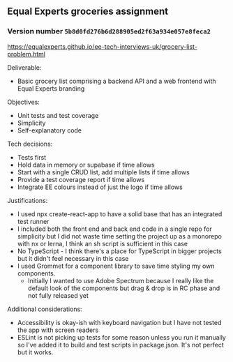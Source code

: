 ## Equal Experts groceries assignment
### Version number `5b8d0fd276b6d288905ed2f63a934e057e8feca2`

https://equalexperts.github.io/ee-tech-interviews-uk/grocery-list-problem.html

Deliverable:
* Basic grocery list comprising a backend API and a web frontend with Equal Experts branding

Objectives:
* Unit tests and test coverage
* Simplicity
* Self-explanatory code

Tech decisions:
* Tests first
* Hold data in memory or supabase if time allows
* Start with a single CRUD list, add multiple lists if time allows
* Provide a test coverage report if time allows
* Integrate EE colours instead of just the logo if time allows

Justifications:

* I used npx create-react-app to have a solid base that has an integrated test runner
* I included both the front end and back end code in a single repo for simplicity but I did not waste time setting the project up as a monorepo with nx or lerna, I think an sh script is sufficient in this case
* No TypeScript - I think there's a place for TypeScript in bigger projects but it didn't feel necessary in this case
* I used Grommet for a component library to save time styling my own components.
  * Initially I wanted to use Adobe Spectrum because I really like the default look of the components but drag & drop is in RC phase and not fully released yet

Additional considerations:

* Accessibility is okay-ish with keyboard navigation but I have not tested the app with screen readers
* ESLint is not picking up tests for some reason unless you run it manually so I've added it to build and test scripts in package.json. It's not perfect but it works.
